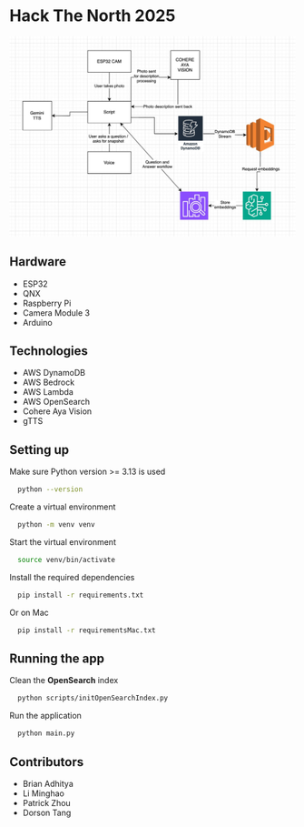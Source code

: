 # Hack The North 2025

![Project Diagram](diagram/diagram.jpeg)

## Hardware

- ESP32
- QNX
- Raspberry Pi
- Camera Module 3
- Arduino

## Technologies

- AWS DynamoDB
- AWS Bedrock
- AWS Lambda
- AWS OpenSearch
- Cohere Aya Vision
- gTTS

## Setting up

Make sure Python version >= 3.13 is used

```bash
  python --version
```

Create a virtual environment

```bash
  python -m venv venv
```

Start the virtual environment

```bash
  source venv/bin/activate
```

Install the required dependencies

```bash
  pip install -r requirements.txt
```

Or on Mac

```bash
  pip install -r requirementsMac.txt
```

## Running the app

Clean the **OpenSearch** index

```bash
  python scripts/initOpenSearchIndex.py
```

Run the application
```bash
  python main.py
```

## Contributors

- Brian Adhitya 
- Li Minghao
- Patrick Zhou
- Dorson Tang

